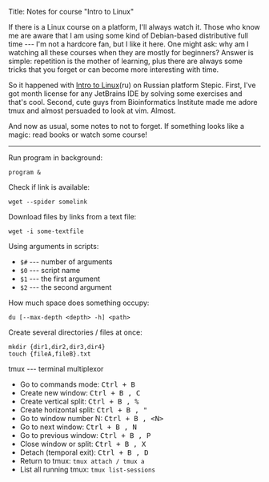 Title: Notes for course "Intro to Linux" 


If there is a Linux course on a platform, I'll always watch it. Those who know me are aware that I am using some kind of Debian-based distributive full time --- I'm not a hardcore fan, but I like it here. One might ask: why am I watching all these courses when they are mostly for beginners? Answer is simple: repetition is the mother of learning, plus there are always some tricks that you forget or can become more interesting with time.

So it happened with [Intro to Linux](https://stepic.org/course/Введение-в-Linux-73)(ru) on Russian platform Stepic. First, I've got month license for any JetBrains IDE by solving some exercises and that's cool. Second, cute guys from Bioinformatics Institute made me adore tmux and almost persuaded to look at vim. Almost.

And now as usual, some notes to not to forget. If something looks like a magic: read books or watch some course!

---

Run program in background: 

```
program &
```

Check if link is available: 

```
wget --spider somelink
```

Download files by links from a text file: 

```
wget -i some-textfile
```


Using arguments in scripts:

* `$#` --- number of arguments
* `$0` --- script name
* `$1` --- the first argument
* `$2` --- the second argument

How much space does something occupy:

```
du [--max-depth <depth> -h] <path>
```

Create several directories / files at once:

```
mkdir {dir1,dir2,dir3,dir4}
touch {fileA,fileB}.txt
```

tmux --- terminal multiplexor

* Go to commands mode: <kbd>Ctrl + B</kbd>
* Create new window: <kbd>Ctrl + B , C </kbd>
* Create vertical split: <kbd>Ctrl + B , % </kbd>
* Create horizontal split: <kbd>Ctrl + B , " </kbd>
* Go to window number N: <kbd>Ctrl + B , &lt;N&gt;</kbd>
* Go to next window: <kbd>Ctrl + B , N</kbd>
* Go to previous window: <kbd>Ctrl + B , P</kbd>
* Close window or split: <kbd>Ctrl + B , X</kbd>
* Detach (temporal exit): <kbd>Ctrl + B , D</kbd>
* Return to tmux: `tmux attach / tmux a`
* List all running tmux: `tmux list-sessions`
